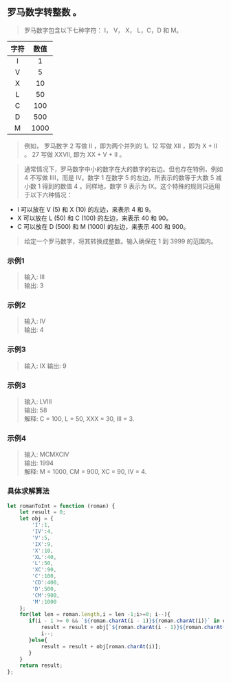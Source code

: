 
## 罗马数字转整数 。
> 罗马数字包含以下七种字符： I， V， X， L，C，D 和 M。

| 字符 | 数值 | 
| :------: | :------: | 
| I | 1 |
| V | 5 | 
| X | 10 | 
| L | 50 | 
| C | 100 | 
| D | 500 | 
| M | 1000 | 

>例如， 罗马数字 2 写做 II ，即为两个并列的 1。12 写做 XII ，即为 X + II 。 27 写做  XXVII, 即为 XX + V + II 。

>通常情况下，罗马数字中小的数字在大的数字的右边。但也存在特例，例如 4 不写做 IIII，而是 IV。数字 1 在数字 5 的左边，所表示的数等于大数 5 减小数 1 得到的数值 4 。同样地，数字 9 表示为 IX。这个特殊的规则只适用于以下六种情况：

+ I 可以放在 V (5) 和 X (10) 的左边，来表示 4 和 9。
+ X 可以放在 L (50) 和 C (100) 的左边，来表示 40 和 90。 
+ C 可以放在 D (500) 和 M (1000) 的左边，来表示 400 和 900。

> 给定一个罗马数字，将其转换成整数。输入确保在 1 到 3999 的范围内。

### 示例1
> 输入: III       
> 输出: 3
### 示例2
> 输入: IV         
> 输出: 4

### 示例3
> 输入: IX 
> 输出: 9

### 示例3
> 输入: LVIII        
> 输出: 58     
> 解释: C = 100, L = 50, XXX = 30, III = 3.

### 示例4
> 输入: MCMXCIV        
> 输出: 1994     
> 解释: M = 1000, CM = 900, XC = 90, IV = 4.



### 具体求解算法
```javascript 1.8
let romanToInt = function (roman) {
    let result = 0;
    let obj = {
        'I':1,
        'IV':4,
        'V':5,
        'IX':9,
        'X':10,
        'XL':40,
        'L':50,
        'XC':90,
        'C':100,
        'CD':400,
        'D':500,
        'CM':900,
        'M':1000
    };
    for(let len = roman.length,i = len -1;i>=0; i--){
       if(i - 1 >= 0 && `${roman.charAt(i - 1)}${roman.charAt(i)}` in obj){
           result = result + obj[`${roman.charAt(i - 1)}${roman.charAt(i)}`];
           i--;
       }else{
           result = result + obj[roman.charAt(i)];
       }
    }
    return result;
};

```
